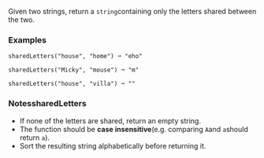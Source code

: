 Given two strings, return a `string`containing only the letters shared between the two.


### Examples ###
    sharedLetters("house", "home") ➞ "eho"

    sharedLetters("Micky", "mouse") ➞ "m"

    sharedLetters("house", "villa") ➞ ""


### NotessharedLetters ###
*   If none of the letters are shared, return an empty string.
*   The function should be **case insensitive**(e.g. comparing `A`and `a`should return `a`).
*   Sort the resulting string alphabetically before returning it.